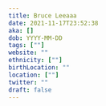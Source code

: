 ```yaml
---
title: Bruce Leeaaa
date: 2021-11-17T23:52:38
aka: []
dob: YYYY-MM-DD
tags: [""]
website: ""
ethnicity: [""]
birthLocation: ""
location: [""]
twitter: ""
draft: false
---
```


